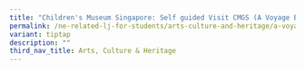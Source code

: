 ```yaml
---
title: "Children's Museum Singapore: Self guided Visit CMGS (A Voyage Back in Time)"
permalink: /ne-related-lj-for-students/arts-culture-and-heritage/a-voyage-back-in-time/
variant: tiptap
description: ""
third_nav_title: Arts, Culture & Heritage
---
```

